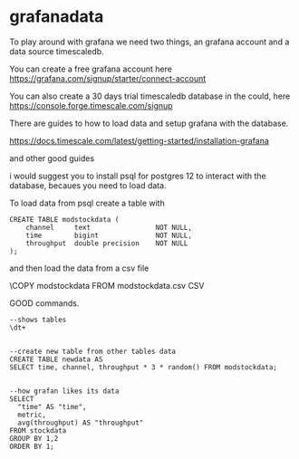 # grafanadata

To play around with grafana we need two things, an grafana account and a data source timescaledb.

You can create a free grafana account here https://grafana.com/signup/starter/connect-account

You can also create a 30 days trial timescaledb database in the could, here https://console.forge.timescale.com/signup

There are guides to how to load data and setup grafana with the database.

https://docs.timescale.com/latest/getting-started/installation-grafana

and other good guides

i would suggest you to install psql for postgres 12 to interact with the database, becaues you need to load data.


To load data from psql create a table with

```
CREATE TABLE modstockdata (
    channel     text                NOT NULL,
    time        bigint              NOT NULL,
    throughput  double precision    NOT NULL
);
```


and then load the data from a csv file

\COPY modstockdata FROM modstockdata.csv CSV





GOOD commands.

```
--shows tables
\dt+   


--create new table from other tables data
CREATE TABLE newdata AS 
SELECT time, channel, throughput * 3 * random() FROM modstockdata;


--how grafan likes its data
SELECT
  "time" AS "time",
  metric,
  avg(throughput) AS "throughput"
FROM stockdata
GROUP BY 1,2
ORDER BY 1;


```
